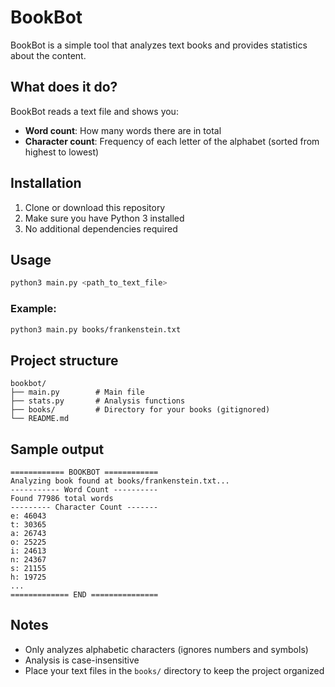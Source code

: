 # BookBot 
BookBot is a simple tool that analyzes text books and provides statistics about the content.
## What does it do?
BookBot reads a text file and shows you:
- **Word count**: How many words there are in total
- **Character count**: Frequency of each letter of the alphabet (sorted from highest to lowest)
## Installation
1. Clone or download this repository
2. Make sure you have Python 3 installed
3. No additional dependencies required
## Usage
```bash
python3 main.py <path_to_text_file>
```
### Example:
```bash
python3 main.py books/frankenstein.txt
```
## Project structure
```
bookbot/
├── main.py        # Main file
├── stats.py       # Analysis functions
├── books/         # Directory for your books (gitignored)
└── README.md
```
## Sample output
```
============ BOOKBOT ============
Analyzing book found at books/frankenstein.txt...
----------- Word Count ----------
Found 77986 total words
--------- Character Count -------
e: 46043
t: 30365
a: 26743
o: 25225
i: 24613
n: 24367
s: 21155
h: 19725
...
============= END ===============
```
## Notes
- Only analyzes alphabetic characters (ignores numbers and symbols)
- Analysis is case-insensitive
- Place your text files in the `books/` directory to keep the project organized
